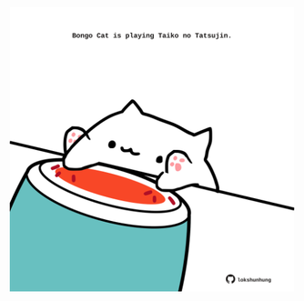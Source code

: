 <!-- built at 06/04/2022, 24:01:36 UTC -->
<p align="center">
  <img width="500" height="500" src="./ReadmeImage.svg">
</p>
